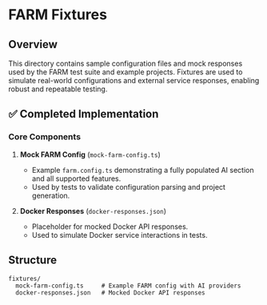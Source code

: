 # FARM Fixtures

## Overview

This directory contains sample configuration files and mock responses used by the FARM test suite and example projects. Fixtures are used to simulate real-world configurations and external service responses, enabling robust and repeatable testing.

## ✅ Completed Implementation

### Core Components

1. **Mock FARM Config** (`mock-farm-config.ts`)

   - Example `farm.config.ts` demonstrating a fully populated AI section and all supported features.
   - Used by tests to validate configuration parsing and project generation.

2. **Docker Responses** (`docker-responses.json`)
   - Placeholder for mocked Docker API responses.
   - Used to simulate Docker service interactions in tests.

## Structure

```
fixtures/
  mock-farm-config.ts     # Example FARM config with AI providers
  docker-responses.json   # Mocked Docker API responses
```
